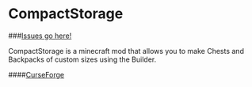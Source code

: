 CompactStorage
=============

###[Issues go here!](https://github.com/tattyseal/IssueTracker/issues)

CompactStorage is a minecraft mod that allows you to make Chests and Backpacks of custom sizes using the Builder.

####[CurseForge](http://minecraft.curseforge.com/mc-mods/223703-compactstorage)
